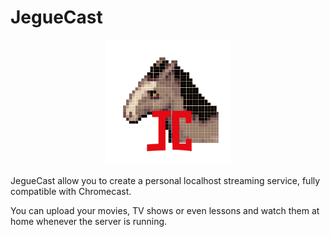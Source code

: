 # JegueCast

<p align="center">
    <img  src="/resources/img/logo.png"  alt="JegueCast logo"  width="200px"/>
</p>

JegueCast allow you to create a personal localhost streaming service, fully compatible with Chromecast.

You can upload your movies, TV shows or even lessons and watch them at home whenever the server is running.
